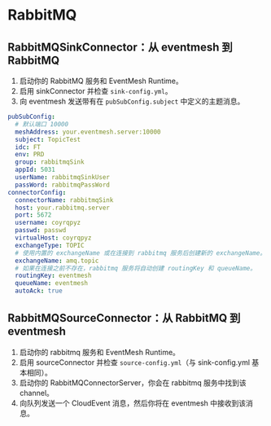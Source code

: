 # RabbitMQ

## RabbitMQSinkConnector：从 eventmesh 到 RabbitMQ

1. 启动你的 RabbitMQ 服务和 EventMesh Runtime。
2. 启用 sinkConnector 并检查 `sink-config.yml`。
3. 向 eventmesh 发送带有在 `pubSubConfig.subject` 中定义的主题消息。

```yaml
pubSubConfig:
  # 默认端口 10000
  meshAddress: your.eventmesh.server:10000
  subject: TopicTest  
  idc: FT  
  env: PRD  
  group: rabbitmqSink  
  appId: 5031  
  userName: rabbitmqSinkUser  
  passWord: rabbitmqPassWord  
connectorConfig:  
  connectorName: rabbitmqSink  
  host: your.rabbitmq.server
  port: 5672  
  username: coyrqpyz  
  passwd: passwd 
  virtualHost: coyrqpyz  
  exchangeType: TOPIC  
  # 使用内置的 exchangeName 或在连接到 rabbitmq 服务后创建新的 exchangeName。
  exchangeName: amq.topic  
  # 如果在连接之前不存在，rabbitmq 服务将自动创建 routingKey 和 queueName。
  routingKey: eventmesh  
  queueName: eventmesh  
  autoAck: true
```

## RabbitMQSourceConnector：从 RabbitMQ 到 eventmesh

1. 启动你的 rabbitmq 服务和 EventMesh Runtime。 
2. 启用 sourceConnector 并检查 `source-config.yml`（与 sink-config.yml 基本相同）。 
3. 启动你的 RabbitMQConnectorServer，你会在 rabbitmq 服务中找到该 channel。 
4. 向队列发送一个 CloudEvent 消息，然后你将在 eventmesh 中接收到该消息。